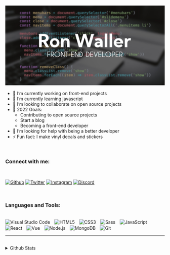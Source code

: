 ![Banner](./img/github-profile-banner.jpg)

- 🔭 I’m currently working on front-end projects
- 🌱 I’m currently learning javascript
- 👯 I’m looking to collaborate on open source projects
- :date: 2022 Goals:
  - Contributing to open source projects
  - Start a blog
  - Becoming a front-end developer
- 🤔 I’m looking for help with being a better developer
- ⚡ Fun fact: I make vinyl decals and stickers

<br>

### Connect with me:

<br>

[![Github](https://img.shields.io/badge/Github-181717?style=for-the-badge&logo=github&logoColor=white 'Github')][github]
[![Twitter](https://img.shields.io/badge/Twitter-1DA1F2?style=for-the-badge&logo=twitter&logoColor=white 'Twitter')][twitter]
[![Instagram](https://img.shields.io/badge/Instagram-bc2a8d?style=for-the-badge&logo=instagram&logoColor=white 'Instagram')][instagram]
[![Discord](https://img.shields.io/badge/Discord-5865F2?style=for-the-badge&logo=discord&logoColor=white 'Discord')][discord]

<br>

### Languages and Tools:

<br>

<img align="center" alt="Visual Studio Code" width="26px" src="https://cdn.jsdelivr.net/gh/devicons/devicon/icons/vscode/vscode-original.svg" style="padding-right:10px;" />
<img align="center" alt="HTML5" width="26px" src="https://cdn.jsdelivr.net/gh/devicons/devicon/icons/html5/html5-original.svg" style="padding-right:10px;" />
<img align="center" alt="CSS3" width="26px" src="https://cdn.jsdelivr.net/gh/devicons/devicon/icons/css3/css3-original.svg" style="padding-right:10px;" />
<img align="center" alt="Sass" width="26px" src="https://cdn.jsdelivr.net/gh/devicons/devicon/icons/sass/sass-original.svg" style="padding-right:10px;" />
<img align="center" alt="JavaScript" width="26px" src="https://cdn.jsdelivr.net/gh/devicons/devicon/icons/javascript/javascript-original.svg" style="padding-right:10px;" />
<img align="center" alt="React" width="26px" src="https://cdn.jsdelivr.net/gh/devicons/devicon/icons/react/react-original.svg" style="padding-right:10px;" />
<img align="center" alt="Vue" width="26px" src="https://cdn.jsdelivr.net/gh/devicons/devicon/icons/vuejs/vuejs-original.svg" style="padding-right:10px;" />
<img align="center" alt="Node.js" width="26px" src="https://cdn.jsdelivr.net/gh/devicons/devicon/icons/nodejs/nodejs-original.svg" style="padding-right:10px;" />
<img align="center" alt="MongoDB" width="26px" src="https://cdn.jsdelivr.net/gh/devicons/devicon/icons/mongodb/mongodb-original.svg" style="padding-right:10px;" />
<img align="center" alt="Git" width="26px" src="https://cdn.jsdelivr.net/gh/devicons/devicon/icons/git/git-original.svg" style="padding-right:10px;" />

<br>

---

<br>

<details>
  <summary>Github Stats</summary>
  
  <img align="left" alt="RonWaller's Github Stats" src="https://github-readme-stats-ronwaller.vercel.app/api?username=RonWaller&show_icons=true&hide_border=true&theme=dark" />
</details>

[github]: https://github.com/RonWaller
[twitter]: https://twitter.com/ronjw1
[discord]: https://discordapp.com/users/360135966041571329
[instagram]: https://www.instagram.com/ronjw1/

<!-- github #181717
twitter #1DA1F2
instagram #E4405F #bc2a8d
discord #5865F2 -->
